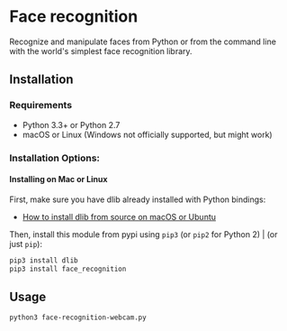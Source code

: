# Face recognition
 Recognize and manipulate faces from Python or from the command line with the world's simplest face recognition library.
 
## Installation

### Requirements

  * Python 3.3+ or Python 2.7
  * macOS or Linux (Windows not officially supported, but might work)

### Installation Options:

#### Installing on Mac or Linux

First, make sure you have dlib already installed with Python bindings:

  * [How to install dlib from source on macOS or Ubuntu](https://gist.github.com/ageitgey/629d75c1baac34dfa5ca2a1928a7aeaf)

Then, install this module from pypi using `pip3` (or `pip2` for Python 2) | (or just `pip`):

```bash
pip3 install dlib
pip3 install face_recognition
```

## Usage

```bash
python3 face-recognition-webcam.py
```

